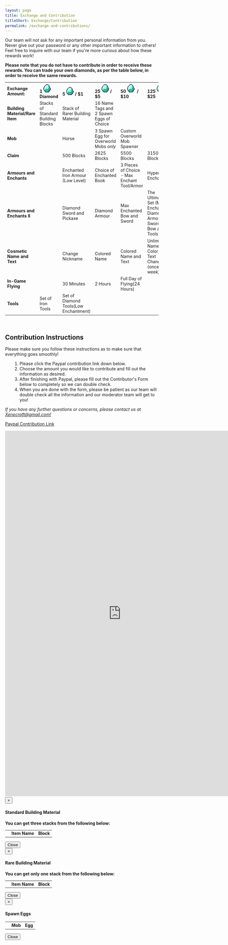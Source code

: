 ```yaml
---
layout: page
title: Exchange and Contribution
titleShort: Exchange/Contribution
permalink: /exchange-and-contributions/
---
```


Our team will not ask for any important personal information from you. Never give out your password or any other important information to others! Feel free to inquire with our team if you're more curious about how these rewards work!

<strong>Please note that you do not have to contribute in order to receive these rewards. You can trade your own diamonds, as per the table below, in order to receive the same rewards.</strong>

<table class="table table-responsive table-hover">
	<tr id="row1" class="success">
		<td><strong>Exchange Amount:</strong></td>
		<td><strong>1<img src="/images/grid_diamond.png" alt="Grid_Diamond" width="32" height="32" /> Diamond</strong></td>
		<td><strong>5<img src="/images/grid_diamond.png" alt="Grid_Diamond" width="32" height="32" />/ $1</strong></td>
		<td><strong>25<img src="/images/grid_diamond.png" alt="Grid_Diamond" width="32" height="32" />/ $5</strong></td>
		<td><strong>50<img src="/images/grid_diamond.png" alt="Grid_Diamond" width="32" height="32" /> / $10</strong></td>
		<td><strong>125<img src="/images/grid_diamond.png" alt="Grid_Diamond" width="32" height="32" /> / $25</strong></td>
	</tr>
	<tr id="row2">
		<td><strong>Building Material/Rare Item</strong></td>
		<td data-toggle="modal" data-target="#stdBlocks" class="clickable"><a>Stacks of Standard Building Blocks</a></td>
		<td data-toggle="modal" data-target="#rareBlocks" class="clickable"><a>Stack of Rarer Building Material</a></td>
		<td data-toggle="modal" data-target="#spawnEggs" class="clickable"><a>16 Name Tags and 2 Spawn Eggs of Choice</a></td>
		<td></td>
		<td></td>
	</tr>
	<tr id="row3" class="success">
		<td><strong>Mob</strong></td>
		<td></td>
		<td>Horse</td>
		<td data-toggle="modal" data-target="#spawnEggs" class="clickable"><a>3 Spawn Egg for Overworld Mobs <em>only</em></a></td>
		<td>Custom Overworld Mob Spawner</td>
		<td></td>
	</tr>
	<tr id="row4">
		<td><strong>Claim</strong></td>
		<td></td>
		<td>500 Blocks</td>
		<td>2625 Blocks</td>
		<td>5500 Blocks</td>
		<td>31500 Blocks</td>
	</tr>
	<tr id="row5" class="success">
		<td><strong>Armours and Enchants</strong></td>
		<td></td>
		<td>Enchanted Iron Armour (Low Level)</td>
		<td>Choice of Enchanted Book</td>
		<td>3 Pieces of Choice - Max Enchant Tool/Armor</td>
		<td>Hyper Enchant</td>
	</tr>
	<tr id="row5.2">
		<td><strong>Armours and Enchants II</strong></td>
		<td></td>
		<td>Diamond Sword and Pickaxe</td>
		<td>Diamond Armour</td>
		<td>Max Enchanted Bow and Sword</td>
		<td>The Ultimate Set (Max Enchanted Diamond Armour, Sword, Bow and Tools)</td>
	</tr>
	<tr id="row6" class="success">
		<td><strong>Cosmetic Name and Text</strong></td>
		<td></td>
		<td>Change Nickname</td>
		<td>Colored Name</td>
		<td>Colored Name and Text</td>
		<td>Unlimited Name, Color, and Text Change (once a week)</td>
	</tr>
	<tr id="row7">
		<td><strong>In-Game Flying</strong></td>
		<td></td>
		<td>30 Minutes</td>
		<td>2 Hours</td>
		<td>Full Day of Flying(24 Hours)</td>
		<td></td>
	</tr>
	<tr id="row8" class="success">
		<td><strong>Tools</strong></td>
		<td>Set of Iron Tools</td>
		<td>Set of Diamond Tools(Low Enchantment)</td>
		<td></td>
		<td></td>
		<td></td>
	</tr>
</table>

<br>
<h2>Contribution Instructions</h2>
Please make sure you follow these instructions as to make sure that everything goes smoothly!
<ol>
<ol>
	<li>Please click the Paypal contribution link down below.</li>
	<li>Choose the amount you would like to contribute and fill out the information as desired.</li>
	<li>After finishing with Paypal, please fill out the Contributor's Form below to completely so we can double check.</li>
	<li>When you are done with the form, please be patient as our team will double check all the information and our moderator team will get to you!</li>
</ol>
</ol>
<em>If you have any further questions or concerns, please contact us at <a href="mailto:xenecraft@gmail.com">Xenecraft@gmail.com!</a></em>

<a href="https://www.paypal.com/cgi-bin/webscr?cmd=_s-xclick&amp;hosted_button_id=W5TDJXTPXNMUG" class="btn btn-success" target="_blank">Paypal Contribution Link</a>

<iframe src="https://docs.google.com/forms/d/10Q-aOJG-_4seGnPFAE6n_LvfNI6l9qmKLYe4FodqeEg/viewform?embedded=true" width="760" height="1200" frameborder="0" marginheight="0" marginwidth="0">Loading...</iframe>

<!-- Standard Blocks Modal -->
<div class="modal fade" id="stdBlocks" tabindex="-1" role="dialog" aria-labelledby="StandardBlocksModal">
  <div class="modal-dialog" role="document">
    <div class="modal-content">
      <div class="modal-header">
        <button type="button" class="close" data-dismiss="modal" aria-label="Close"><span aria-hidden="true">&times;</span></button>
        <h4 class="modal-title" id="myModalLabel">Standard Building Material</h4>
      </div>
      <div class="modal-body">
      	<b>You can get three stacks from the following below:</b>
        <table class="table table-responsive table-hover text-center">
        <tr id='stdHeader'><td></td><td><strong>Item Name</strong></td><td><strong>Block</strong></td></tr>
        </table>
      </div>
      <div class="modal-footer">
        <button type="button" class="btn btn-default" data-dismiss="modal">Close</button>
      </div>
    </div>
  </div>
</div>
<!-- Standard Blocks Modal -->

<!-- Rare Blocks Modal -->
<div class="modal fade" id="rareBlocks" tabindex="-1" role="dialog" aria-labelledby="RareBlocksModal">
  <div class="modal-dialog" role="document">
    <div class="modal-content">
      <div class="modal-header">
        <button type="button" class="close" data-dismiss="modal" aria-label="Close"><span aria-hidden="true">&times;</span></button>
        <h4 class="modal-title" id="myModalLabel">Rare Building Material</h4>
      </div>
      <div class="modal-body">
        <b>You can get only one stack from the following below:</b>
        <table class="table table-responsive table-hover text-center">
        <tr id='rareHeader'><td></td><td><strong>Item Name</strong></td><td><strong>Block</strong></td></tr>
        </table>
      </div>
      <div class="modal-footer">
        <button type="button" class="btn btn-default" data-dismiss="modal">Close</button>
      </div>
    </div>
  </div>
</div>
<!-- Rare Blocks Modal -->

<!-- Eggs Modal -->
<div class="modal fade" id="spawnEggs" tabindex="-1" role="dialog" aria-labelledby="SpawnEggsModal">
  <div class="modal-dialog" role="document">
    <div class="modal-content">
      <div class="modal-header">
        <button type="button" class="close" data-dismiss="modal" aria-label="Close"><span aria-hidden="true">&times;</span></button>
        <h4 class="modal-title" id="myModalLabel">Spawn Eggs</h4>
      </div>
      <div class="modal-body">
        <table class="table table-responsive table-hover text-center">
        <tr id='eggHeader'><td></td><td><strong>Mob</strong></td><td><strong>Egg</strong></td></tr>
        </table>
      </div>
      <div class="modal-footer">
        <button type="button" class="btn btn-default" data-dismiss="modal">Close</button>
      </div>
    </div>
  </div>
</div>
<!-- Eggs Modal -->